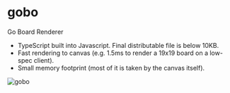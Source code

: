 # gobo
Go Board Renderer
- TypeScript built into Javascript. Final distributable file is below 10KB.
- Fast rendering to canvas (e.g. 1.5ms to render a 19x19 board on a low-spec client).
- Small memory footprint (most of it is taken by the canvas itself).

![gobo](https://user-images.githubusercontent.com/5130338/29747479-475f503a-8b37-11e7-8324-321befab32a0.jpg)
